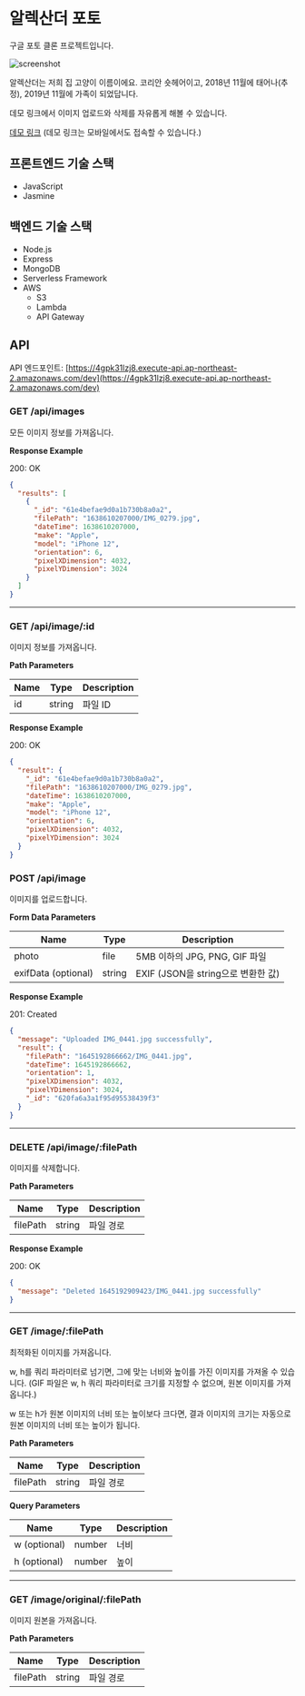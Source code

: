 # 알렉산더 포토

구글 포토 클론 프로젝트입니다.

![screenshot](https://user-images.githubusercontent.com/49304239/154897856-6de96a2d-8ab4-48f1-a4a0-99202ee286b7.gif)

알렉산더는 저희 집 고양이 이름이에요. 코리안 숏헤어이고, 2018년 11월에 태어나(추정), 2019년 11월에 가족이 되었답니다.

데모 링크에서 이미지 업로드와 삭제를 자유롭게 해볼 수 있습니다.

[데모 링크](https://alexander-photos.vercel.app/) (데모 링크는 모바일에서도 접속할 수 있습니다.)

## 프론트엔드 기술 스택

- JavaScript
- Jasmine

## 백엔드 기술 스택

- Node.js
- Express
- MongoDB
- Serverless Framework
- AWS
  - S3
  - Lambda
  - API Gateway

## API

API 엔드포인트: [https://4gpk31lzj8.execute-api.ap-northeast-2.amazonaws.com/dev](https://4gpk31lzj8.execute-api.ap-northeast-2.amazonaws.com/dev)

### GET /api/images

모든 이미지 정보를 가져옵니다.

**Response Example**

200: OK

```json
{
  "results": [
    {
      "_id": "61e4befae9d0a1b730b8a0a2",
      "filePath": "1638610207000/IMG_0279.jpg",
      "dateTime": 1638610207000,
      "make": "Apple",
      "model": "iPhone 12",
      "orientation": 6,
      "pixelXDimension": 4032,
      "pixelYDimension": 3024
    }
  ]
}
```

---

### GET /api/image/:id

이미지 정보를 가져옵니다.

**Path Parameters**

| Name | Type   | Description |
| ---- | ------ | ----------- |
| id   | string | 파일 ID     |

**Response Example**

200: OK

```json
{
  "result": {
    "_id": "61e4befae9d0a1b730b8a0a2",
    "filePath": "1638610207000/IMG_0279.jpg",
    "dateTime": 1638610207000,
    "make": "Apple",
    "model": "iPhone 12",
    "orientation": 6,
    "pixelXDimension": 4032,
    "pixelYDimension": 3024
  }
}
```

### POST /api/image

이미지를 업로드합니다.

**Form Data Parameters**

| Name                | Type   | Description                        |
| ------------------- | ------ | ---------------------------------- |
| photo               | file   | 5MB 이하의 JPG, PNG, GIF 파일      |
| exifData (optional) | string | EXIF (JSON을 string으로 변환한 값) |

**Response Example**

201: Created

```json
{
  "message": "Uploaded IMG_0441.jpg successfully",
  "result": {
    "filePath": "1645192866662/IMG_0441.jpg",
    "dateTime": 1645192866662,
    "orientation": 1,
    "pixelXDimension": 4032,
    "pixelYDimension": 3024,
    "_id": "620fa6a3a1f95d95538439f3"
  }
}
```

---

### DELETE /api/image/:filePath

이미지를 삭제합니다.

**Path Parameters**

| Name     | Type   | Description |
| -------- | ------ | ----------- |
| filePath | string | 파일 경로   |

**Response Example**

200: OK

```json
{
  "message": "Deleted 1645192909423/IMG_0441.jpg successfully"
}
```

---

### GET /image/:filePath

최적화된 이미지를 가져옵니다.

w, h를 쿼리 파라미터로 넘기면, 그에 맞는 너비와 높이를 가진 이미지를 가져올 수 있습니다. (GIF 파일은 w, h 쿼리 파라미터로 크기를 지정할 수 없으며, 원본 이미지를 가져옵니다.)

w 또는 h가 원본 이미지의 너비 또는 높이보다 크다면, 결과 이미지의 크기는 자동으로 원본 이미지의 너비 또는 높이가 됩니다.

**Path Parameters**

| Name     | Type   | Description |
| -------- | ------ | ----------- |
| filePath | string | 파일 경로   |

**Query Parameters**

| Name         | Type   | Description |
| ------------ | ------ | ----------- |
| w (optional) | number | 너비        |
| h (optional) | number | 높이        |

---

### GET /image/original/:filePath

이미지 원본을 가져옵니다.

**Path Parameters**

| Name     | Type   | Description |
| -------- | ------ | ----------- |
| filePath | string | 파일 경로   |
